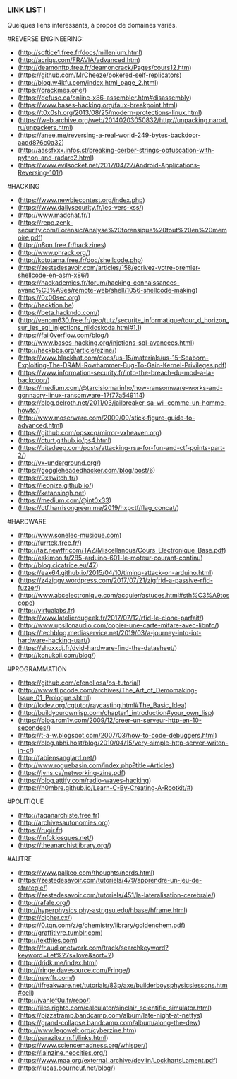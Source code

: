 ### LINK LIST !

Quelques liens intéressants, à propos de domaines variés.

#REVERSE ENGINEERING:
- (http://softice1.free.fr/docs/millenium.html)
- (http://acrigs.com/FRAVIA/advanced.htm)
- (http://deamonftp.free.fr/deamoncrack/Pages/cours12.htm)
- (https://github.com/MrCheeze/pokered-self-replicators)
- (http://blog.w4kfu.com/index.html_page_2.html)
- (https://crackmes.one/)
- (https://defuse.ca/online-x86-assembler.htm#disassembly)   			
- (https://www.bases-hacking.org/faux-breakpoint.html)
- (https://t0x0sh.org/2013/08/25/modern-protections-linux.html)
- (https://web.archive.org/web/20140203050832/http://unpacking.narod.ru/unpackers.html)
- (https://anee.me/reversing-a-real-world-249-bytes-backdoor-aadd876c0a32)
- (http://aassfxxx.infos.st/breaking-cerber-strings-obfuscation-with-python-and-radare2.html)
- (https://www.evilsocket.net/2017/04/27/Android-Applications-Reversing-101/)


#HACKING
- (https://www.newbiecontest.org/index.php)
- (https://www.dailysecurity.fr/les-vers-xss/)
- (http://www.madchat.fr/)
- (https://repo.zenk-security.com/Forensic/Analyse%20forensique%20tout%20en%20memoire.pdf)
- (http://n8on.free.fr/hackzines)
- (http://www.phrack.org/)
- (http://kototama.free.fr/doc/shellcode.php)
- (https://zestedesavoir.com/articles/158/ecrivez-votre-premier-shellcode-en-asm-x86/)
- (https://hackademics.fr/forum/hacking-connaissances-avanc%C3%A9es/remote-web/shell/1056-shellcode-making)
- (https://0x00sec.org)
- (http://hacktion.be)
- (https://beta.hackndo.com/)
- (http://venom630.free.fr/geo/tutz/securite_informatique/tour_d_horizon_sur_les_sql_injections_nikloskoda.html#1.1)
- (https://fail0verflow.com/blog/)
- (http://www.bases-hacking.org/injctions-sql-avancees.html)
- (http://hackbbs.org/article/ezine/)
- (https://www.blackhat.com/docs/us-15/materials/us-15-Seaborn-Exploiting-The-DRAM-Rowhammer-Bug-To-Gain-Kernel-Privileges.pdf)
- (https://www.information-security.fr/into-the-breach-du-mod-a-la-backdoor/)
- (https://medium.com/@tarcisiomarinho/how-ransomware-works-and-gonnacry-linux-ransomware-17f77a549114)
- (https://blog.delroth.net/2011/03/jailbreaker-sa-wii-comme-un-homme-howto/)
- (http://www.moserware.com/2009/09/stick-figure-guide-to-advanced.html)
- (https://github.com/opsxcq/mirror-vxheaven.org)
- (https://cturt.github.io/ps4.html)
- (https://bitsdeep.com/posts/attacking-rsa-for-fun-and-ctf-points-part-2/)
- (http://vx-underground.org/)
- (https://goggleheadedhacker.com/blog/post/6)
- (https://0xswitch.fr/)
- (https://leonjza.github.io/)
- (https://ketansingh.net)
- (https://medium.com/@int0x33)
- (https://ctf.harrisongreen.me/2019/hxpctf/flag_concat/)

#HARDWARE
- (http://www.sonelec-musique.com)
- (http://furrtek.free.fr/)
- (http://taz.newffr.com/TAZ/Miscellanous/Cours_Electronique_Base.pdf)
- (http://eskimon.fr/285-arduino-601-le-moteur-courant-continu)
- (http://blog.cicatrice.eu/47)
- (https://eax64.github.io/2015/04/10/timing-attack-on-arduino.html)
- (https://z4ziggy.wordpress.com/2017/07/21/zigfrid-a-passive-rfid-fuzzer/)
- (http://www.abcelectronique.com/acquier/astuces.html#sth%C3%A9toscope)
- (http://virtualabs.fr)
- (https://www.latelierdugeek.fr/2017/07/12/rfid-le-clone-parfait/)
- (http://www.upsilonaudio.com/copier-une-carte-mifare-avec-libnfc/)
- (https://techblog.mediaservice.net/2019/03/a-journey-into-iot-hardware-hacking-uart/)
- (https://shoxxdj.fr/dvid-hardware-find-the-datasheet/)
- (http://konukoii.com/blog/)


#PROGRAMMATION
- (https://github.com/cfenollosa/os-tutorial)
- (http://www.flipcode.com/archives/The_Art_of_Demomaking-Issue_01_Prologue.shtml)
- (http://lodev.org/cgtutor/raycasting.html#The_Basic_Idea)
- (http://buildyourownlisp.com/chapter1_introduction#your_own_lisp)
- (https://blog.rom1v.com/2009/12/creer-un-serveur-http-en-10-secondes/)
- (https://t-a-w.blogspot.com/2007/03/how-to-code-debuggers.html)
- (https://blog.abhi.host/blog/2010/04/15/very-simple-http-server-writen-in-c/)
- (http://fabiensanglard.net/)
- (http://www.roguebasin.com/index.php?title=Articles)
- (https://jvns.ca/networking-zine.pdf)
- (https://blog.attify.com/radio-waves-hacking)
- (https://h0mbre.github.io/Learn-C-By-Creating-A-Rootkit/#)


#POLITIQUE
- (http://faqanarchiste.free.fr)
- (http://archivesautonomies.org)
- (https://rugir.fr)
- (https://infokiosques.net/)
- (https://theanarchistlibrary.org/)


#AUTRE
- (https://www.palkeo.com/thoughts/nerds.html)
- (https://zestedesavoir.com/tutoriels/479/apprendre-un-jeu-de-strategie/)
- (https://zestedesavoir.com/tutoriels/451/la-lateralisation-cerebrale/)
- (http://rafale.org/)
- (http://hyperphysics.phy-astr.gsu.edu/hbase/hframe.html)
- (https://cipher.cx/)
- (https://0.tqn.com/z/g/chemistry/library/goldenchem.pdf)
- (http://graffitivre.tumblr.com)
- (http://textfiles.com)
- (https://fr.audionetwork.com/track/searchkeyword?keyword=Let%27s+love&sort=2)
- (http://dridk.me/index.html)
- (http://fringe.davesource.com/Fringe/)
- (http://newffr.com/)
- (http://tifreakware.net/tutorials/83p/axe/builderboysphysicslessons.htm#cell)
- (http://ivanlef0u.fr/repo/)
- (http://files.righto.com/calculator/sinclair_scientific_simulator.html)
- (https://pizzatramp.bandcamp.com/album/late-night-at-nettys)
- (https://grand-collapse.bandcamp.com/album/along-the-dew)
- (http://www.legowelt.org/cyberzine.htm)
- (http://parazite.nn.fi/links.html)
- (https://www.sciencemadness.org/whisper/)
- (https://lainzine.neocities.org/)
- (https://www.maa.org/external_archive/devlin/LockhartsLament.pdf)
- (https://lucas.bourneuf.net/blog/)




